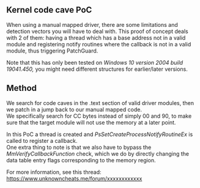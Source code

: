 ## Kernel code cave PoC
When using a manual mapped driver, there are some limitations and detection vectors you will have to deal with. This proof of concept deals with 2 of them: having a thread which has a base address not in a valid module and registering notify routines where the callback is not in a valid module, thus triggering PatchGuard.  
  
Note that this has only been tested on *Windows 10 version 2004 build 19041.450,* you might need different structures for earlier/later versions.

## Method
We search for code caves in the .text section of valid driver modules, then we patch in a jump back to our manual mapped code.  
We specifically search for CC bytes instead of simply 00 and 90, to make sure that the target module will not use the memory at a later point.  
  
In this PoC a thread is created and *PsSetCreateProcessNotifyRoutineEx* is called to register a callback.  
One extra thing to note is that we also have to bypass the *MmVerifyCallbackFunction* check, which we do by directly changing the data table entry flags corresponding to the memory region.  
  
For more information, see this thread:  
https://www.unknowncheats.me/forum/xxxxxxxxxxxx